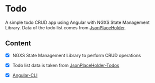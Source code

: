 # Todo
A simple todo CRUD app using Angular with NGXS State Management Library. Data of the todo list comes from [JsonPlaceHolder](https://jsonplaceholder.typicode.com/guide.html).


## Content
- [X] NGXS State Management Library to perform CRUD operations
- [X] Todo list data is taken from [JsonPlaceHolder-Todos](https://jsonplaceholder.typicode.com/users/1/todos)
- [X] [Angular-CLI](https://cli.angular.io/)

